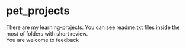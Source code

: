 # pet_projects
There are my learning-projects. You can see readme.txt files inside the most of folders with short review. <br>
You are welcome to feedback
